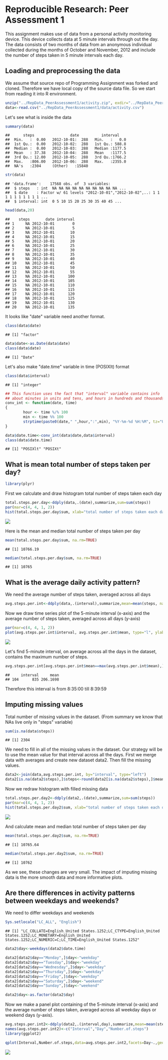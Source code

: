 # Reproducible Research: Peer Assessment 1

This assignment makes use of data from a personal activity monitoring device. This device collects data at 5 minute intervals through out the day. The data consists of two months of data from an anonymous individual collected during the months of October and November, 2012 and include the number of steps taken in 5 minute intervals each day.

## Loading and preprocessing the data
We assume that source repo of Programming Assignment was forked and cloned. Therefore we have local copy of the source data file. So we start from reading it into R environment.



```r
unzip("../RepData_PeerAssessment1/activity.zip", exdir="../RepData_PeerAssessment1/data")
data<-read.csv("../RepData_PeerAssessment1/data/activity.csv")
```

Let's see what is inside the data


```r
summary(data)
```

```
##      steps                date          interval     
##  Min.   :  0.00   2012-10-01:  288   Min.   :   0.0  
##  1st Qu.:  0.00   2012-10-02:  288   1st Qu.: 588.8  
##  Median :  0.00   2012-10-03:  288   Median :1177.5  
##  Mean   : 37.38   2012-10-04:  288   Mean   :1177.5  
##  3rd Qu.: 12.00   2012-10-05:  288   3rd Qu.:1766.2  
##  Max.   :806.00   2012-10-06:  288   Max.   :2355.0  
##  NA's   :2304     (Other)   :15840
```

```r
str(data)
```

```
## 'data.frame':	17568 obs. of  3 variables:
##  $ steps   : int  NA NA NA NA NA NA NA NA NA NA ...
##  $ date    : Factor w/ 61 levels "2012-10-01","2012-10-02",..: 1 1 1 1 1 1 1 1 1 1 ...
##  $ interval: int  0 5 10 15 20 25 30 35 40 45 ...
```

```r
head(data,20)
```

```
##    steps       date interval
## 1     NA 2012-10-01        0
## 2     NA 2012-10-01        5
## 3     NA 2012-10-01       10
## 4     NA 2012-10-01       15
## 5     NA 2012-10-01       20
## 6     NA 2012-10-01       25
## 7     NA 2012-10-01       30
## 8     NA 2012-10-01       35
## 9     NA 2012-10-01       40
## 10    NA 2012-10-01       45
## 11    NA 2012-10-01       50
## 12    NA 2012-10-01       55
## 13    NA 2012-10-01      100
## 14    NA 2012-10-01      105
## 15    NA 2012-10-01      110
## 16    NA 2012-10-01      115
## 17    NA 2012-10-01      120
## 18    NA 2012-10-01      125
## 19    NA 2012-10-01      130
## 20    NA 2012-10-01      135
```

It looks like "date" variable need another format.

```r
class(data$date)
```

```
## [1] "factor"
```

```r
data$date<-as.Date(data$date)
class(data$date)
```

```
## [1] "Date"
```

Let's also make "date.time" variable in time (POSIXlt) format

```r
class(data$interval)
```

```
## [1] "integer"
```

```r
## This function uses the fact that "interval" variable contains info
## about minutes in units and tens, and hours in hundreds and thousands
conv_int <- function(date, time)
{
        hour <- time %/% 100
        min <- time %% 100        
        strptime(paste0(date," ",hour,":",min), "%Y-%m-%d %H:%M", tz="UTC")
}

data$date.time<-conv_int(data$date,data$interval)
class(data$date.time)
```

```
## [1] "POSIXlt" "POSIXt"
```


## What is mean total number of steps taken per day?

```r
library(plyr)
```

First we calculate and draw histogram total number of steps taken each day

```r
total.steps.per.day<-ddply(data,.(date),summarize,sum=sum(steps))
par(mar=c(4, 4, 1, 2))
hist(total.steps.per.day$sum, xlab="total number of steps taken each day", main="")
```

![](PA1_template_files/figure-html/unnamed-chunk-6-1.png) 

Here is the mean and median total number of steps taken per day

```r
mean(total.steps.per.day$sum, na.rm=TRUE)
```

```
## [1] 10766.19
```

```r
median(total.steps.per.day$sum, na.rm=TRUE)
```

```
## [1] 10765
```


## What is the average daily activity pattern?
We need the average number of steps taken, averaged across all days

```r
avg.steps.per.int<-ddply(data,.(interval),summarize,mean=mean(steps, na.rm=TRUE))
```

Now we draw time series plot of the 5-minute interval (x-axis) and the average number of steps taken, averaged across all days (y-axis)

```r
par(mar=c(4, 4, 1, 2))
plot(avg.steps.per.int$interval, avg.steps.per.int$mean, type="l", ylab="Avg steps per interval", xlab="Interval")
```

![](PA1_template_files/figure-html/unnamed-chunk-9-1.png) 

Let's find 5-minute interval, on average across all the days in the dataset, contains the maximum number of steps.

```r
avg.steps.per.int[avg.steps.per.int$mean==max(avg.steps.per.int$mean),]
```

```
##     interval     mean
## 104      835 206.1698
```
Therefore this interval is from 8:35:00 till 8:39:59


## Imputing missing values

Total number of missing values in the dataset. (From summary we know that NAs live only in "steps" variable)

```r
sum(is.na(data$steps))
```

```
## [1] 2304
```

We need to fill in all of the missing values in the dataset. Our strategy will be to use the mean value for that interval across all the days.
First we merge data with averages and create new dataset data2. Then fill the missing values.


```r
data2<-join(data,avg.steps.per.int, by="interval", type="left")
data2[is.na(data2$steps),]$steps<-round(data2[is.na(data2$steps),]$mean, digits=0)
```

Now we redraw histogram with filled missing data

```r
total.steps.per.day2<-ddply(data2,.(date),summarize,sum=sum(steps))
par(mar=c(4, 4, 1, 2))
hist(total.steps.per.day2$sum, xlab="total number of steps taken each day (filled NAs)", main="")
```

![](PA1_template_files/figure-html/unnamed-chunk-13-1.png) 

And calculate mean and median total number of steps taken per day

```r
mean(total.steps.per.day2$sum, na.rm=TRUE)
```

```
## [1] 10765.64
```

```r
median(total.steps.per.day2$sum, na.rm=TRUE)
```

```
## [1] 10762
```
As we see, these changes are very small. The impact of imputing missing data is the more smooth data and more informative plots.


## Are there differences in activity patterns between weekdays and weekends?

We need to differ weekdays and weekends


```r
Sys.setlocale("LC_ALL", "English")
```

```
## [1] "LC_COLLATE=English_United States.1252;LC_CTYPE=English_United States.1252;LC_MONETARY=English_United States.1252;LC_NUMERIC=C;LC_TIME=English_United States.1252"
```

```r
data2$day<-weekdays(data2$date.time)

data2[data2$day=="Monday",]$day<-"weekday"
data2[data2$day=="Tuesday",]$day<-"weekday"
data2[data2$day=="Wednesday",]$day<-"weekday"
data2[data2$day=="Thursday",]$day<-"weekday"
data2[data2$day=="Friday",]$day<-"weekday"
data2[data2$day=="Saturday",]$day<-"weekend"
data2[data2$day=="Sunday",]$day<-"weekend"

data2$day<-as.factor(data2$day)
```

Now we make a panel plot containing of the 5-minute interval (x-axis) and the average number of steps taken, averaged across all weekday days or weekend days (y-axis).


```r
avg.steps.per.int2<-ddply(data2,.(interval,day),summarize,mean=mean(steps))
names(avg.steps.per.int2)<-c("Interval","Day","Number.of.steps")
library(ggplot2)

qplot(Interval,Number.of.steps,data=avg.steps.per.int2,facets=Day~.,geom="line")
```

![](PA1_template_files/figure-html/unnamed-chunk-16-1.png) 


